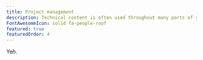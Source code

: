```yaml
---
title: Project management
description: Technical content is often used throughout many parts of your business. As writers, we coordinate with subject matter experts &mdash; from developers, to product managers, to support teams, and senior management.
FontAwesomeIcon: solid fa-people-roof
featured: true
featuredOrder: 4
---
```


Yeh.

